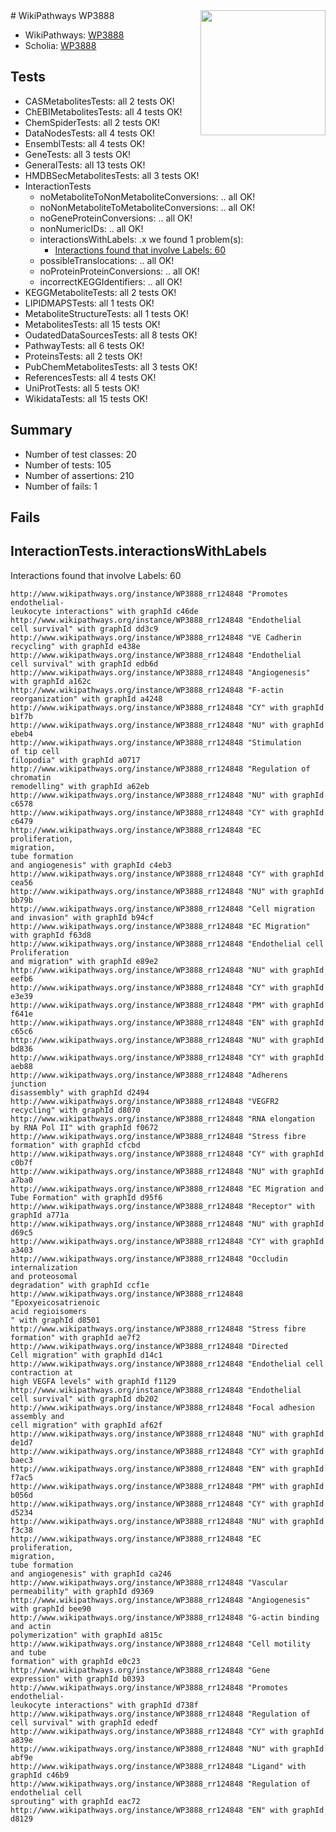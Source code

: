 <img style="float: right; width: 200px" src="https://upload.wikimedia.org/wikipedia/commons/thumb/8/83/Wplogo_with_text_500.png/640px-Wplogo_with_text_500.png" />
# WikiPathways WP3888

* WikiPathways: [WP3888](https://new.wikipathways.org/pathways/WP3888)
* Scholia: [WP3888](https://scholia.toolforge.org/wikipathways/WP3888)
## Tests
* CASMetabolitesTests: all 2 tests OK!
* ChEBIMetabolitesTests: all 4 tests OK!
* ChemSpiderTests: all 2 tests OK!
* DataNodesTests: all 4 tests OK!
* EnsemblTests: all 4 tests OK!
* GeneTests: all 3 tests OK!
* GeneralTests: all 13 tests OK!
* HMDBSecMetabolitesTests: all 3 tests OK!
* InteractionTests
    * noMetaboliteToNonMetaboliteConversions: .. all OK!
    * noNonMetaboliteToMetaboliteConversions: .. all OK!
    * noGeneProteinConversions: .. all OK!
    * nonNumericIDs: .. all OK!
    * interactionsWithLabels: .x we found 1 problem(s):
        * [Interactions found that involve Labels: 60](#fe97a953)
    * possibleTranslocations: .. all OK!
    * noProteinProteinConversions: .. all OK!
    * incorrectKEGGIdentifiers: .. all OK!
* KEGGMetaboliteTests: all 2 tests OK!
* LIPIDMAPSTests: all 1 tests OK!
* MetaboliteStructureTests: all 1 tests OK!
* MetabolitesTests: all 15 tests OK!
* OudatedDataSourcesTests: all 8 tests OK!
* PathwayTests: all 6 tests OK!
* ProteinsTests: all 2 tests OK!
* PubChemMetabolitesTests: all 3 tests OK!
* ReferencesTests: all 4 tests OK!
* UniProtTests: all 5 tests OK!
* WikidataTests: all 15 tests OK!


## Summary

* Number of test classes: 20
* Number of tests: 105
* Number of assertions: 210
* Number of fails: 1

## Fails

<a name="fe97a953" />

## InteractionTests.interactionsWithLabels

Interactions found that involve Labels: 60
```
http://www.wikipathways.org/instance/WP3888_rr124848 "Promotes endothelial-
leukocyte interactions" with graphId c46de
http://www.wikipathways.org/instance/WP3888_rr124848 "Endothelial
cell survival" with graphId dd3c9
http://www.wikipathways.org/instance/WP3888_rr124848 "VE Cadherin
recycling" with graphId e438e
http://www.wikipathways.org/instance/WP3888_rr124848 "Endothelial
cell survival" with graphId edb6d
http://www.wikipathways.org/instance/WP3888_rr124848 "Angiogenesis" with graphId a162c
http://www.wikipathways.org/instance/WP3888_rr124848 "F-actin
reorganization" with graphId a4248
http://www.wikipathways.org/instance/WP3888_rr124848 "CY" with graphId b1f7b
http://www.wikipathways.org/instance/WP3888_rr124848 "NU" with graphId ebeb4
http://www.wikipathways.org/instance/WP3888_rr124848 "Stimulation
of tip cell
filopodia" with graphId a0717
http://www.wikipathways.org/instance/WP3888_rr124848 "Regulation of
chromatin
remodelling" with graphId a62eb
http://www.wikipathways.org/instance/WP3888_rr124848 "NU" with graphId c6578
http://www.wikipathways.org/instance/WP3888_rr124848 "CY" with graphId c6479
http://www.wikipathways.org/instance/WP3888_rr124848 "EC proliferation,
migration,
tube formation
and angiogenesis" with graphId c4eb3
http://www.wikipathways.org/instance/WP3888_rr124848 "CY" with graphId cea56
http://www.wikipathways.org/instance/WP3888_rr124848 "NU" with graphId bb79b
http://www.wikipathways.org/instance/WP3888_rr124848 "Cell migration
and invasion" with graphId b94cf
http://www.wikipathways.org/instance/WP3888_rr124848 "EC Migration" with graphId f63d8
http://www.wikipathways.org/instance/WP3888_rr124848 "Endothelial cell
Proliferation
and migration" with graphId e89e2
http://www.wikipathways.org/instance/WP3888_rr124848 "NU" with graphId eefb6
http://www.wikipathways.org/instance/WP3888_rr124848 "CY" with graphId e3e39
http://www.wikipathways.org/instance/WP3888_rr124848 "PM" with graphId f641e
http://www.wikipathways.org/instance/WP3888_rr124848 "EN" with graphId c65c6
http://www.wikipathways.org/instance/WP3888_rr124848 "NU" with graphId bd836
http://www.wikipathways.org/instance/WP3888_rr124848 "CY" with graphId aeb88
http://www.wikipathways.org/instance/WP3888_rr124848 "Adherens
junction
disassembly" with graphId d2494
http://www.wikipathways.org/instance/WP3888_rr124848 "VEGFR2
recycling" with graphId d8070
http://www.wikipathways.org/instance/WP3888_rr124848 "RNA elongation
by RNA Pol II" with graphId f0672
http://www.wikipathways.org/instance/WP3888_rr124848 "Stress fibre
formation" with graphId cfcbd
http://www.wikipathways.org/instance/WP3888_rr124848 "CY" with graphId c0b7f
http://www.wikipathways.org/instance/WP3888_rr124848 "NU" with graphId a7ba0
http://www.wikipathways.org/instance/WP3888_rr124848 "EC Migration and
Tube Formation" with graphId d95f6
http://www.wikipathways.org/instance/WP3888_rr124848 "Receptor" with graphId a771a
http://www.wikipathways.org/instance/WP3888_rr124848 "NU" with graphId d69c5
http://www.wikipathways.org/instance/WP3888_rr124848 "CY" with graphId a3403
http://www.wikipathways.org/instance/WP3888_rr124848 "Occludin
internalization
and proteosomal
degradation" with graphId ccf1e
http://www.wikipathways.org/instance/WP3888_rr124848 "Epoxyeicosatrienoic
acid regioisomers
" with graphId d8501
http://www.wikipathways.org/instance/WP3888_rr124848 "Stress fibre
formation" with graphId ae7f2
http://www.wikipathways.org/instance/WP3888_rr124848 "Directed 
Cell migration" with graphId d14c1
http://www.wikipathways.org/instance/WP3888_rr124848 "Endothelial cell
contraction at
high VEGFA levels" with graphId f1129
http://www.wikipathways.org/instance/WP3888_rr124848 "Endothelial
cell survival" with graphId db202
http://www.wikipathways.org/instance/WP3888_rr124848 "Focal adhesion
assembly and
cell migration" with graphId af62f
http://www.wikipathways.org/instance/WP3888_rr124848 "NU" with graphId de1d7
http://www.wikipathways.org/instance/WP3888_rr124848 "CY" with graphId baec3
http://www.wikipathways.org/instance/WP3888_rr124848 "EN" with graphId f7ac5
http://www.wikipathways.org/instance/WP3888_rr124848 "PM" with graphId b056d
http://www.wikipathways.org/instance/WP3888_rr124848 "CY" with graphId d5234
http://www.wikipathways.org/instance/WP3888_rr124848 "NU" with graphId f3c38
http://www.wikipathways.org/instance/WP3888_rr124848 "EC proliferation,
migration,
tube formation
and angiogenesis" with graphId ca246
http://www.wikipathways.org/instance/WP3888_rr124848 "Vascular
permeability" with graphId d9369
http://www.wikipathways.org/instance/WP3888_rr124848 "Angiogenesis" with graphId bee90
http://www.wikipathways.org/instance/WP3888_rr124848 "G-actin binding
and actin
polymerization" with graphId a815c
http://www.wikipathways.org/instance/WP3888_rr124848 "Cell motility
and tube 
formation" with graphId e0c23
http://www.wikipathways.org/instance/WP3888_rr124848 "Gene
expression" with graphId b0393
http://www.wikipathways.org/instance/WP3888_rr124848 "Promotes endothelial-
leukocyte interactions" with graphId d738f
http://www.wikipathways.org/instance/WP3888_rr124848 "Regulation of
cell survival" with graphId ededf
http://www.wikipathways.org/instance/WP3888_rr124848 "CY" with graphId a839e
http://www.wikipathways.org/instance/WP3888_rr124848 "NU" with graphId abf9e
http://www.wikipathways.org/instance/WP3888_rr124848 "Ligand" with graphId c46b9
http://www.wikipathways.org/instance/WP3888_rr124848 "Regulation of
endothelial cell
sprouting" with graphId eac72
http://www.wikipathways.org/instance/WP3888_rr124848 "EN" with graphId d8129
```

